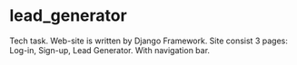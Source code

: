# lead_generator
Tech task. Web-site is written by Django Framework. Site consist 3 pages: Log-in, Sign-up, Lead Generator. With navigation bar.
